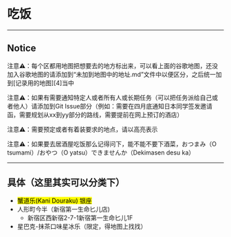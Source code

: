 # 吃饭

---

## Notice 

注意⚠️：每个区都用地图把想要去的地方标出来，可以看上面的谷歌地图，还没加入谷歌地图的请添加到“未加到地图中的地址.md”文件中以便区分，之后统一加到[记录用的地图][4]当中

注意⚠️：如果有需要通知特定人或者所有人或长期任务（可以把任务派给自己或者他人）请添加到Git Issue部分（例如：需要在四月底通知日本同学签发邀请函，需要规划从xx到yy部分的路线，需要提前在网上预订的酒店）

注意⚠️：需要预定或者有着装要求的地点，请以高亮表示

注意⚠️：如果要去居酒屋吃饭那么记得问下，能不能不要下酒菜，おつまみ（O tsumami）/おやつ（O yatsu）できませんか（Dekimasen desu ka）

---

## 具体（这里其实可以分类下）

* <mark>蟹道乐(Kani Douraku) 银座</mark>
* 人形町今半（新宿第一生命匕儿店)
    * 新宿区西新宿2-7-1新宿第一生命匕儿1F
* 星巴克-抹茶口味星冰乐（限定，得地图上找找）




